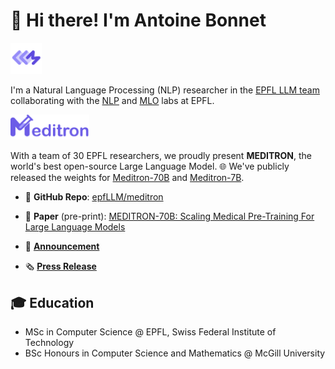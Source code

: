 # 👋 Hi there! I'm Antoine Bonnet

<img src="epfl-llm.png" width="50px">

I'm a Natural Language Processing (NLP) researcher in the [EPFL LLM team](https://huggingface.co/epfl-llm) collaborating with the [NLP](https://nlp.epfl.ch) and [MLO](https://www.epfl.ch/labs/mlo/) labs at EPFL.

<img src="meditron.png" width="25%">

With a team of 30 EPFL researchers, we proudly present **MEDITRON**, the world's best open-source Large Language Model. 🌐 We've publicly released the weights for [Meditron-70B](https://huggingface.co/epfl-llm/meditron-70b) and [Meditron-7B](https://huggingface.co/epfl-llm/meditron-7b).

- 🦾 **GitHub Repo**: [epfLLM/meditron](https://github.com/epfLLM/meditron)

- 📖 **Paper** (pre-print): [MEDITRON-70B: Scaling Medical Pre-Training For Large Language Models](https://arxiv.org/abs/2311.16079)

- 📢 [**Announcement**](https://www.linkedin.com/feed/update/urn:li:activity:7135408165017243648/)

- 🗞️ [**Press Release**](https://actu.epfl.ch/news/epfl-s-new-large-language-model-for-medical-knowle/)

## 🎓 Education

- MSc in Computer Science \@ EPFL, Swiss Federal Institute of Technology
- BSc Honours in Computer Science and Mathematics \@ McGill University 
